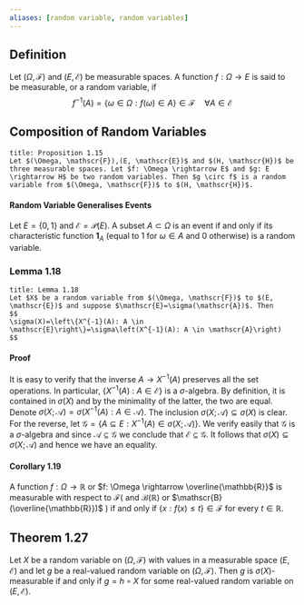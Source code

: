 ```yaml
---
aliases: [random variable, random variables]
---
```

## Definition
Let $(\Omega, \mathscr{F})$ and $(E, \mathscr{E})$ be measurable spaces. A function $f: \Omega \rightarrow E$ is said to be measurable, or a random variable, if
$$
f^{-1}(A)=\{\omega \in \Omega: f(\omega) \in A\} \in \mathscr{F} \quad \forall A \in \mathscr{E}
$$

## Composition of Random Variables
```ad-theorem
title: Proposition 1.15
Let $(\Omega, \mathscr{F}),(E, \mathscr{E})$ and $(H, \mathscr{H})$ be three measurable spaces. Let $f: \Omega \rightarrow E$ and $g: E \rightarrow H$ be two random variables. Then $g \circ f$ is a random variable from $(\Omega, \mathscr{F})$ to $(H, \mathscr{H})$.
```
#### Random Variable Generalises Events
Let $E=\{0,1\}$ and $\mathscr{E}=\mathscr{P}(E)$. A subset $A \subset \Omega$ is an event if and only if its characteristic function $\mathbf{1}_A$ (equal to 1 for $\omega \in A$ and 0 otherwise) is a random variable.

### Lemma 1.18
```ad-theorem
title: Lemma 1.18
Let $X$ be a random variable from $(\Omega, \mathscr{F})$ to $(E, \mathscr{E})$ and suppose $\mathscr{E}=\sigma(\mathscr{A})$. Then
$$
\sigma(X)=\left\{X^{-1}(A): A \in \mathscr{E}\right\}=\sigma\left(X^{-1}(A): A \in \mathscr{A}\right)
$$
```
#### Proof
It is easy to verify that the inverse $A \rightarrow X^{-1}(A)$ preserves all the set operations. In particular, $\left\{X^{-1}(A)\right.$ : $A \in \mathscr{E}\}$ is a $\sigma$-algebra. By definition, it is contained in $\sigma(X)$ and by the minimality of the latter, the two are equal. Denote $\sigma(X ; \mathscr{A})=\sigma\left(X^{-1}(A): A \in \mathscr{A}\right)$. The inclusion $\sigma(X ; \mathscr{A}) \subseteq \sigma(X)$ is clear. For the reverse, let $\mathscr{G}=\left\{A \subseteq E: X^{-1}(A) \in \sigma(X ; \mathscr{A})\right\}$. We verify easily that $\mathscr{G}$ is a $\sigma$-algebra and since $\mathscr{A} \subseteq \mathscr{G}$ we conclude that $\mathscr{E} \subseteq \mathscr{G}$. It follows that $\sigma(X) \subseteq \sigma(X ; \mathscr{A})$ and hence we have an equality.

#### Corollary 1.19
A function $f: \Omega \rightarrow \mathbb{R}$ or $f: \Omega \rightarrow \overline{\mathbb{R}}$ is measurable with respect to $\mathscr{F}($ and $\mathscr{B}(\mathbb{R})$ or $\mathscr{B}(\overline{\mathbb{R}})$ ) if and only if $\{x: f(x) \leqslant t\} \in \mathscr{F}$ for every $t \in \mathbb{R}$.

## Theorem 1.27
Let $X$ be a random variable on $(\Omega, \mathscr{F})$ with values in a measurable space $(E, \mathscr{E})$ and let $g$ be a real-valued random variable on $(\Omega, \mathscr{F})$. Then $g$ is $\sigma(X)$-measurable if and only if $g=h \circ X$ for some real-valued random variable on $(E, \mathscr{E})$.